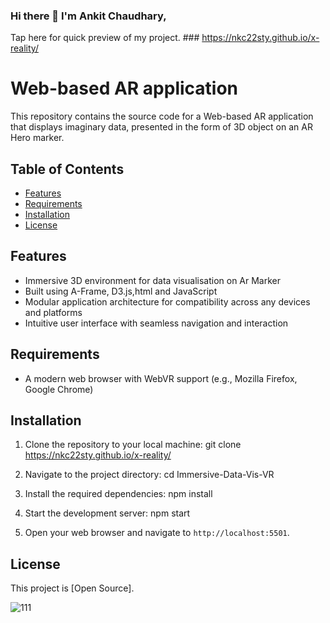 

### Hi there 👋 I'm Ankit Chaudhary,

Tap here for quick preview of my project. ### https://nkc22sty.github.io/x-reality/   

# Web-based AR application

This repository contains the source code for a Web-based AR application that displays imaginary data, presented in the form of 3D object on an AR Hero marker.

## Table of Contents

- [Features](#features)
- [Requirements](#requirements)
- [Installation](#installation)
- [License](#license)

## Features

- Immersive 3D environment for data visualisation on Ar Marker
- Built using A-Frame, D3.js,html and JavaScript
- Modular application architecture for compatibility across any devices and platforms
- Intuitive user interface with seamless navigation and interaction

## Requirements

- A modern web browser with WebVR support (e.g., Mozilla Firefox, Google Chrome)


## Installation

1. Clone the repository to your local machine: git clone https://nkc22sty.github.io/x-reality/
2. Navigate to the project directory: cd Immersive-Data-Vis-VR
3. Install the required dependencies: npm install
4. Start the development server: npm start

5. Open your web browser and navigate to `http://localhost:5501`.

## License

This project is [Open Source].

![111](https://user-images.githubusercontent.com/127209431/232550697-c3948ccd-19ec-4537-ba9c-bfcf8f39f5b5.jpg)

